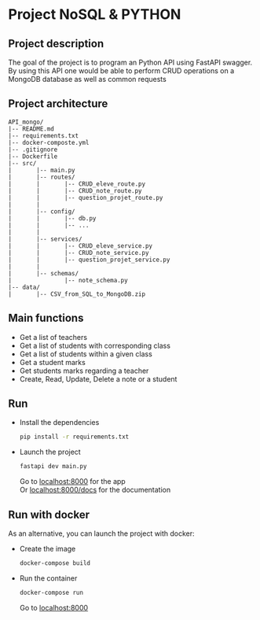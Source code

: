 # Project NoSQL & PYTHON

## Project description

The goal of the project is to program an Python API using FastAPI swagger.
By using this API one would be able to perform CRUD operations on a MongoDB database as well as common requests

## Project architecture
```
API_mongo/
|-- README.md
|-- requirements.txt
|-- docker-composte.yml
|-- .gitignore
|-- Dockerfile
|-- src/
|       |-- main.py
|       |-- routes/
|       |       |-- CRUD_eleve_route.py
|       |       |-- CRUD_note_route.py
|       |       |-- question_projet_route.py
|       | 
|       |-- config/
|       |       |-- db.py
|       |       |-- ...
|       | 
|       |-- services/
|       |       |-- CRUD_eleve_service.py
|       |       |-- CRUD_note_service.py
|       |       |-- question_projet_service.py
|       | 
|       |-- schemas/
|               |-- note_schema.py
|-- data/
|       |-- CSV_from_SQL_to_MongoDB.zip
```

## Main functions

* Get a list of teachers
* Get a list of students with corresponding class
* Get a list of students within a given class
* Get a student marks
* Get students marks regarding a teacher
* Create, Read, Update, Delete a note or a student

## Run

* Install the dependencies

  ``` bash
  pip install -r requirements.txt
  ```

* Launch the project

  ``` bash
  fastapi dev main.py
  ```

  Go to [localhost:8000](http://127.0.0.1:8000/) for the app  
  Or [localhost:8000/docs](http://127.0.0.1:8000/docs) for the documentation

## Run with docker

As an alternative, you can launch the project with docker:

* Create the image

  ``` bash
  docker-compose build
  ```

* Run the container

  ``` bash
  docker-compose run
  ```

  Go to [localhost:8000](http://127.0.0.1:8000/)
